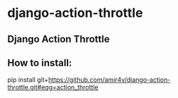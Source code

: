 # django-action-throttle
Django Action Throttle
-
## How to install:
pip install git+https://github.com/amir4v/django-action-throttle.git#egg=action_throttle
